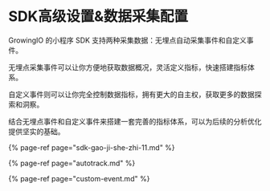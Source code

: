 # SDK高级设置&数据采集配置

GrowingIO 的小程序 SDK 支持两种采集数据：无埋点自动采集事件和自定义事件。

无埋点采集事件可以让你方便地获取数据概况，灵活定义指标，快速搭建指标体系。

自定义事件则可以让你完全控制数据指标，拥有更大的自主权，获取更多的数据探索和洞察。

结合无埋点事件和自定义事件来搭建一套完善的指标体系，可以为后续的分析优化提供坚实的基础。

{% page-ref page="sdk-gao-ji-she-zhi-11.md" %}

{% page-ref page="autotrack.md" %}

{% page-ref page="custom-event.md" %}



